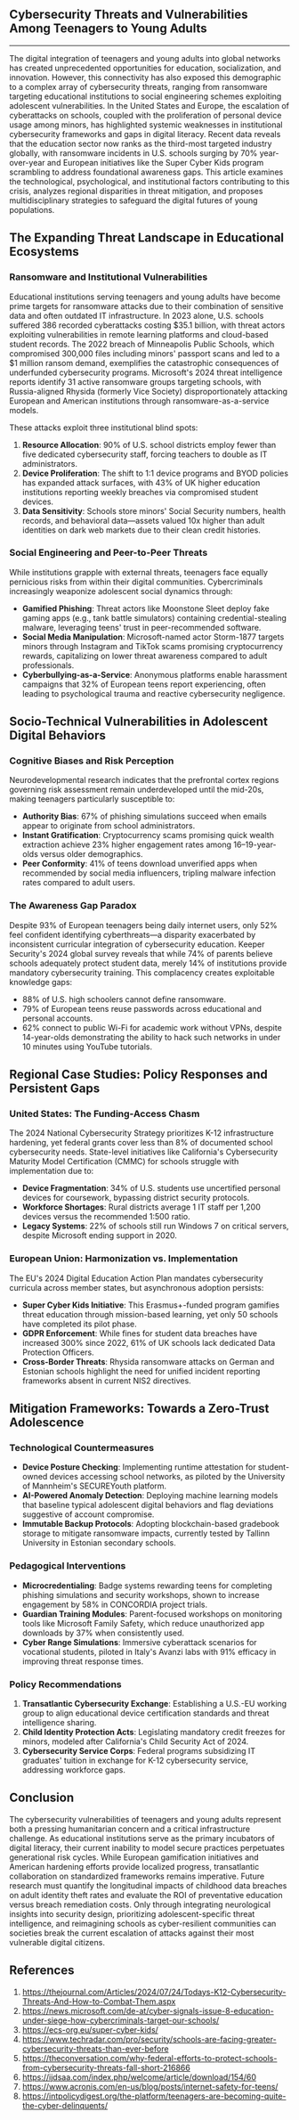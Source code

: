 ## Cybersecurity Threats and Vulnerabilities Among Teenagers to Young Adults
---

The digital integration of teenagers and young adults into global networks has created unprecedented opportunities for education, socialization, and innovation. However, this connectivity has also exposed this demographic to a complex array of cybersecurity threats, ranging from ransomware targeting educational institutions to social engineering schemes exploiting adolescent vulnerabilities. In the United States and Europe, the escalation of cyberattacks on schools, coupled with the proliferation of personal device usage among minors, has highlighted systemic weaknesses in institutional cybersecurity frameworks and gaps in digital literacy. Recent data reveals that the education sector now ranks as the third-most targeted industry globally, with ransomware incidents in U.S. schools surging by 70% year-over-year and European initiatives like the Super Cyber Kids program scrambling to address foundational awareness gaps. This article examines the technological, psychological, and institutional factors contributing to this crisis, analyzes regional disparities in threat mitigation, and proposes multidisciplinary strategies to safeguard the digital futures of young populations.

## The Expanding Threat Landscape in Educational Ecosystems

### Ransomware and Institutional Vulnerabilities

Educational institutions serving teenagers and young adults have become prime targets for ransomware attacks due to their combination of sensitive data and often outdated IT infrastructure. In 2023 alone, U.S. schools suffered 386 recorded cyberattacks costing \$35.1 billion, with threat actors exploiting vulnerabilities in remote learning platforms and cloud-based student records. The 2022 breach of Minneapolis Public Schools, which compromised 300,000 files including minors' passport scans and led to a \$1 million ransom demand, exemplifies the catastrophic consequences of underfunded cybersecurity programs. Microsoft's 2024 threat intelligence reports identify 31 active ransomware groups targeting schools, with Russia-aligned Rhysida (formerly Vice Society) disproportionately attacking European and American institutions through ransomware-as-a-service models.

These attacks exploit three institutional blind spots:

1. **Resource Allocation**: 90% of U.S. school districts employ fewer than five dedicated cybersecurity staff, forcing teachers to double as IT administrators.
2. **Device Proliferation**: The shift to 1:1 device programs and BYOD policies has expanded attack surfaces, with 43% of UK higher education institutions reporting weekly breaches via compromised student devices.
3. **Data Sensitivity**: Schools store minors' Social Security numbers, health records, and behavioral data—assets valued 10x higher than adult identities on dark web markets due to their clean credit histories.

### Social Engineering and Peer-to-Peer Threats

While institutions grapple with external threats, teenagers face equally pernicious risks from within their digital communities. Cybercriminals increasingly weaponize adolescent social dynamics through:

- **Gamified Phishing**: Threat actors like Moonstone Sleet deploy fake gaming apps (e.g., tank battle simulators) containing credential-stealing malware, leveraging teens' trust in peer-recommended software.
- **Social Media Manipulation**: Microsoft-named actor Storm-1877 targets minors through Instagram and TikTok scams promising cryptocurrency rewards, capitalizing on lower threat awareness compared to adult professionals.
- **Cyberbullying-as-a-Service**: Anonymous platforms enable harassment campaigns that 32% of European teens report experiencing, often leading to psychological trauma and reactive cybersecurity negligence.


## Socio-Technical Vulnerabilities in Adolescent Digital Behaviors

### Cognitive Biases and Risk Perception

Neurodevelopmental research indicates that the prefrontal cortex regions governing risk assessment remain underdeveloped until the mid-20s, making teenagers particularly susceptible to:

- **Authority Bias**: 67% of phishing simulations succeed when emails appear to originate from school administrators.
- **Instant Gratification**: Cryptocurrency scams promising quick wealth extraction achieve 23% higher engagement rates among 16–19-year-olds versus older demographics.
- **Peer Conformity**: 41% of teens download unverified apps when recommended by social media influencers, tripling malware infection rates compared to adult users.


### The Awareness Gap Paradox

Despite 93% of European teenagers being daily internet users, only 52% feel confident identifying cyberthreats—a disparity exacerbated by inconsistent curricular integration of cybersecurity education. Keeper Security's 2024 global survey reveals that while 74% of parents believe schools adequately protect student data, merely 14% of institutions provide mandatory cybersecurity training. This complacency creates exploitable knowledge gaps:

- 88% of U.S. high schoolers cannot define ransomware.
- 79% of European teens reuse passwords across educational and personal accounts.
- 62% connect to public Wi-Fi for academic work without VPNs, despite 14-year-olds demonstrating the ability to hack such networks in under 10 minutes using YouTube tutorials.


## Regional Case Studies: Policy Responses and Persistent Gaps

### United States: The Funding-Access Chasm

The 2024 National Cybersecurity Strategy prioritizes K-12 infrastructure hardening, yet federal grants cover less than 8% of documented school cybersecurity needs. State-level initiatives like California's Cybersecurity Maturity Model Certification (CMMC) for schools struggle with implementation due to:

- **Device Fragmentation**: 34% of U.S. students use uncertified personal devices for coursework, bypassing district security protocols.
- **Workforce Shortages**: Rural districts average 1 IT staff per 1,200 devices versus the recommended 1:500 ratio.
- **Legacy Systems**: 22% of schools still run Windows 7 on critical servers, despite Microsoft ending support in 2020.


### European Union: Harmonization vs. Implementation

The EU's 2024 Digital Education Action Plan mandates cybersecurity curricula across member states, but asynchronous adoption persists:

- **Super Cyber Kids Initiative**: This Erasmus+-funded program gamifies threat education through mission-based learning, yet only 50 schools have completed its pilot phase.
- **GDPR Enforcement**: While fines for student data breaches have increased 300% since 2022, 61% of UK schools lack dedicated Data Protection Officers.
- **Cross-Border Threats**: Rhysida ransomware attacks on German and Estonian schools highlight the need for unified incident reporting frameworks absent in current NIS2 directives.


## Mitigation Frameworks: Towards a Zero-Trust Adolescence

### Technological Countermeasures

- **Device Posture Checking**: Implementing runtime attestation for student-owned devices accessing school networks, as piloted by the University of Mannheim's SECUREYouth platform.
- **AI-Powered Anomaly Detection**: Deploying machine learning models that baseline typical adolescent digital behaviors and flag deviations suggestive of account compromise.
- **Immutable Backup Protocols**: Adopting blockchain-based gradebook storage to mitigate ransomware impacts, currently tested by Tallinn University in Estonian secondary schools.


### Pedagogical Interventions

- **Microcredentialing**: Badge systems rewarding teens for completing phishing simulations and security workshops, shown to increase engagement by 58% in CONCORDIA project trials.
- **Guardian Training Modules**: Parent-focused workshops on monitoring tools like Microsoft Family Safety, which reduce unauthorized app downloads by 37% when consistently used.
- **Cyber Range Simulations**: Immersive cyberattack scenarios for vocational students, piloted in Italy's Avanzi labs with 91% efficacy in improving threat response times.


### Policy Recommendations

1. **Transatlantic Cybersecurity Exchange**: Establishing a U.S.-EU working group to align educational device certification standards and threat intelligence sharing.
2. **Child Identity Protection Acts**: Legislating mandatory credit freezes for minors, modeled after California's Child Security Act of 2024.
3. **Cybersecurity Service Corps**: Federal programs subsidizing IT graduates' tuition in exchange for K-12 cybersecurity service, addressing workforce gaps.

## Conclusion

The cybersecurity vulnerabilities of teenagers and young adults represent both a pressing humanitarian concern and a critical infrastructure challenge. As educational institutions serve as the primary incubators of digital literacy, their current inability to model secure practices perpetuates generational risk cycles. While European gamification initiatives and American hardening efforts provide localized progress, transatlantic collaboration on standardized frameworks remains imperative. Future research must quantify the longitudinal impacts of childhood data breaches on adult identity theft rates and evaluate the ROI of preventative education versus breach remediation costs. Only through integrating neurological insights into security design, prioritizing adolescent-specific threat intelligence, and reimagining schools as cyber-resilient communities can societies break the current escalation of attacks against their most vulnerable digital citizens.

## References

1. https://thejournal.com/Articles/2024/07/24/Todays-K12-Cybersecurity-Threats-And-How-to-Combat-Them.aspx
2. https://news.microsoft.com/de-at/cyber-signals-issue-8-education-under-siege-how-cybercriminals-target-our-schools/
3. https://ecs-org.eu/super-cyber-kids/
4. https://www.techradar.com/pro/security/schools-are-facing-greater-cybersecurity-threats-than-ever-before
5. https://theconversation.com/why-federal-efforts-to-protect-schools-from-cybersecurity-threats-fall-short-216866
6. https://ijdsaa.com/index.php/welcome/article/download/154/60
7. https://www.acronis.com/en-us/blog/posts/internet-safety-for-teens/
8. https://intpolicydigest.org/the-platform/teenagers-are-becoming-quite-the-cyber-delinquents/